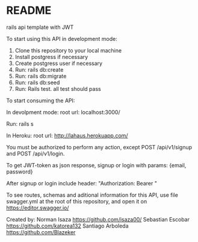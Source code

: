 # README

rails api template with JWT

To start using this API in development mode:

1. Clone this repository to your local machine
2. Install postgress if necessary
3. Create postgress user if necessary
4. Run: rails db:create
5. Run: rails db:migrate
6. Run: rails db:seed
7. Run: Rails test. all test should pass

To start consuming the API:

In devolpment mode:
root url: localhost:3000/

Run: rails s

In Heroku:
root url: http://lahaus.herokuapp.com/

You must be authorized to perform any action,
except POST /api/v1/signup and POST /api/v1/login.

To get JWT-token as json response,
signup or login with params: {email, password}

After signup or login include header:
"Authorization: Bearer <JWT-token>"

To see routes, schemas and aditional information for
this API, use file swagger.yml at the root of this
repository, and open it on https://editor.swagger.io/

Created by:
Norman Isaza https://github.com/isaza00/
Sebastian Escobar https://github.com/katorea132
Santiago Arboleda https://github.com/Blazeker
